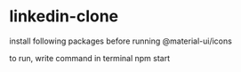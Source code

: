 # linkedin-clone

install following packages before running
@material-ui/icons
  
to run, write command in terminal
npm start
